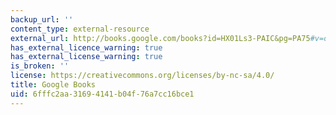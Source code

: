 ```yaml
---
backup_url: ''
content_type: external-resource
external_url: http://books.google.com/books?id=HX01Ls3-PAIC&pg=PA75#v=onepage
has_external_licence_warning: true
has_external_license_warning: true
is_broken: ''
license: https://creativecommons.org/licenses/by-nc-sa/4.0/
title: Google Books
uid: 6fffc2aa-3169-4141-b04f-76a7cc16bce1
---
```

